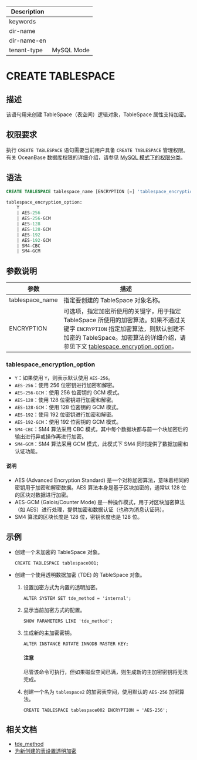 | Description   |                 |
|---------------|-----------------|
| keywords      |                 |
| dir-name      |                 |
| dir-name-en   |                 |
| tenant-type   | MySQL Mode      |

# CREATE TABLESPACE

## 描述

该语句用来创建 TableSpace（表空间）逻辑对象，TableSpace 属性支持加密。

## 权限要求

执行 `CREATE TABLESPACE` 语句需要当前用户具备 `CREATE TABLESPACE` 管理权限。有关 OceanBase 数据库权限的详细介绍，请参见 [MySQL 模式下的权限分类](../../../../../600.manage/500.security-and-permissions/300.access-control/200.user-and-permission/200.permission-of-mysql-mode/100.permission-classification-of-mysql.md)。

## 语法

```sql
CREATE TABLESPACE tablespace_name [ENCRYPTION [=] 'tablespace_encryption_option'];

tablespace_encryption_option:
    Y
    | AES-256
    | AES-256-GCM
    | AES-128
    | AES-128-GCM
    | AES-192
    | AES-192-GCM
    | SM4-CBC
    | SM4-GCM
```

## 参数说明

|        参数        |          描述           |
|-------------------|-------------------------|
| tablespace_name   | 指定要创建的 TableSpace 对象名称。|
| ENCRYPTION        | 可选项，指定加密所使用的关键字，用于指定 TableSpace 所使用的加密算法。如果不通过关键字 `ENCRYPTION` 指定加密算法，则默认创建不加密的 TableSpace。加密算法的详细介绍，请参见下文 [tablespace_encryption_option](#tablespace_encryption_option)。|

### tablespace_encryption_option

* `Y`：如果使用 `Y`，则表示默认使用 `AES-256`。
* `AES-256`：使用 256 位密钥进行加密和解密。
* `AES-256-GCM`：使用 256 位密钥的 GCM 模式。
* `AES-128`：使用 128 位密钥进行加密和解密。
* `AES-128-GCM`：使用 128 位密钥的 GCM 模式。
* `AES-192`：使用 192 位密钥进行加密和解密。
* `AES-192-GCM`：使用 192 位密钥的 GCM 模式。
* `SM4-CBC`：SM4 算法采用 CBC 模式，其中每个数据块都与前一个块加密后的输出进行异或操作再进行加密。
* `SM4-GCM`：SM4 算法采用 GCM 模式，此模式下 SM4 同时提供了数据加密和认证功能。

<main id="notice" type='explain'>
  <h4>说明</h4>
  <p><ul><li>AES (Advanced Encryption Standard) 是一个对称加密算法，意味着相同的密钥用于加密和解密数据。AES 算法本身是基于区块加密的，通常以 128 位的区块对数据进行加密。</li><li>AES-GCM (Galois/Counter Mode) 是一种操作模式，用于对区块加密算法（如 AES）进行处理，提供加密和数据认证（也称为消息认证码）。</li><li>SM4 算法的区块长度是 128 位，密钥长度也是 128 位。</li></ul></p>
</main>

## 示例

* 创建一个未加密的 TableSpace 对象。

  ```shell
  CREATE TABLESPACE tablespace001;
  ```

* 创建一个使用透明数据加密 (TDE) 的 TableSpace 对象。

  1. 设置加密方式为内置的透明加密。

      ```shell
      ALTER SYSTEM SET tde_method = 'internal';
      ```

  2. 显示当前加密方式的配置。

      ```shell
      SHOW PARAMETERS LIKE 'tde_method';
      ```

  3. 生成新的主加密密钥。

      ```shell
      ALTER INSTANCE ROTATE INNODB MASTER KEY;
      ```

      <main id="notice" type='notice'>
        <h4>注意</h4>
        <p>尽管该命令可执行，但如果磁盘空间已满，则生成新的主加密密钥将无法完成。</p>
      </main>

  4. 创建一个名为 `tablespace2` 的加密表空间，使用默认的 `AES-256` 加密算法。

      ```shell
      CREATE TABLESPACE tablespace002 ENCRYPTION = 'AES-256';
      ```

## 相关文档

* [tde_method](../../../../800.configuration-items-and-system-variables/100.system-configuration-items/400.tenant-level-configuration-items/3400.tde_method.md)
* [为新创建的表设置透明加密](../../../../../600.manage/500.security-and-permissions/500.data-storage-encryption/200.data-storage-encryption-of-mysql-mode/100.configure-internal-storage-encryption-of-mysql-mode.md)
